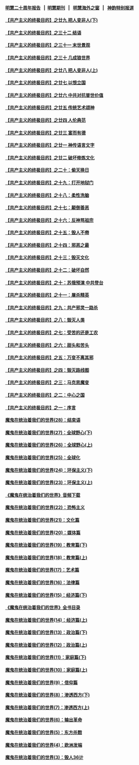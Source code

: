 #### [明慧二十周年报告](https://github.com/gfw-breaker/mh-reports/blob/master/README.md?t=07231601) &nbsp;&nbsp;|&nbsp;&nbsp;[明慧期刊](https://github.com/gfw-breaker/mh-qikan) &nbsp;&nbsp;|&nbsp;&nbsp; [明慧海外之窗](https://github.com/gfw-breaker/mh-news/blob/master/README.md?t=07231601) &nbsp;&nbsp;|&nbsp;&nbsp; [神韵特别报道](https://github.com/gfw-breaker/mh-news/blob/master/shenyun.md?t=07231601) 

#### [【共产主义的终极目的】之廿九 把人变非人(下)](../pages/nsc422/n11344140.md?t=07231601) 

#### [【共产主义的终极目的】之三十二 结语](../pages/nsc422/n11360535.md?t=07231601) 

#### [【共产主义的终极目的】之三十一 末世景观](../pages/nsc422/n11351129.md?t=07231601) 

#### [【共产主义的终极目的】之三十 几成狼世界](../pages/nsc422/n11348280.md?t=07231601) 

#### [【共产主义的终极目的】之廿八 把人变非人(上)](../pages/nsc422/n11340492.md?t=07231601) 

#### [【共产主义的终极目的】之廿七 以恨立国](../pages/nsc422/n11336944.md?t=07231601) 

#### [【共产主义的终极目的】之廿六 中共对抗普世价值](../pages/nsc422/n11324785.md?t=07231601) 

#### [【共产主义的终极目的】之廿五 传统艺术颂神](../pages/nsc422/n11296396.md?t=07231601) 

#### [【共产主义的终极目的】之廿四 人伦典范](../pages/nsc422/n11296397.md?t=07231601) 

#### [【共产主义的终极目的】之廿三 富而有德](../pages/nsc422/n11283598.md?t=07231601) 

#### [【共产主义的终极目的】之廿一 神传语言文字](../pages/nsc422/n11263265.md?t=07231601) 

#### [【共产主义的终极目的】之廿二 破坏修炼文化](../pages/nsc422/n11245728.md?t=07231601) 

#### [【共产主义的终极目的】之二十：偷天换日](../pages/nsc422/n11238846.md?t=07231601) 

#### [【共产主义的终极目的】之十九：打开地狱门](../pages/nsc422/n11206376.md?t=07231601) 

#### [【共产主义的终极目的】之十八：柔性洗脑](../pages/nsc422/n11199994.md?t=07231601) 

#### [【共产主义的终极目的】之十七：颠倒善恶](../pages/nsc422/n11179782.md?t=07231601) 

#### [【共产主义的终极目的】之十六：反神骂祖宗](../pages/nsc422/n11166798.md?t=07231601) 

#### [【共产主义的终极目的】之十五：毁人不倦](../pages/nsc422/n11166792.md?t=07231601) 

#### [【共产主义的终极目的】之十四：邪恶之最](../pages/nsc422/n11150249.md?t=07231601) 

#### [【共产主义的终极目的】之十三：毁灭文化](../pages/nsc422/n11135227.md?t=07231601) 

#### [【共产主义的终极目的】之十二：破坏自然](../pages/nsc422/n11135214.md?t=07231601) 

#### [【共产主义的终极目的】之十：苏俄预演 中共登台](../pages/nsc422/n11118424.md?t=07231601) 

#### [【共产主义的终极目的】之十一：屠杀精英](../pages/nsc422/n11118442.md?t=07231601) 

#### [【共产主义的终极目的】之九：共产邪灵一路杀](../pages/nsc422/n11114139.md?t=07231601) 

#### [【共产主义的终极目的】之八：毁灭人类](../pages/nsc422/n11108503.md?t=07231601) 

#### [【共产主义的终极目的】之七：受苦的还是工农](../pages/nsc422/n11101809.md?t=07231601) 

#### [【共产主义的终极目的】之六：甜头和苦头](../pages/nsc422/n11096971.md?t=07231601) 

#### [【共产主义的终极目的】之五：万变不离其邪](../pages/nsc422/n11091285.md?t=07231601) 

#### [【共产主义的终极目的】之四：毁灭路线图](../pages/nsc422/n11086284.md?t=07231601) 

#### [【共产主义的终极目的】之三：马克思魔变](../pages/nsc422/n11061941.md?t=07231601) 

#### [【共产主义的终极目的】之二：中心之国](../pages/nsc422/n11047728.md?t=07231601) 

#### [【共产主义的终极目的】之一：序言](../pages/nsc422/n11086077.md?t=07231601) 

#### [魔鬼在统治着我们的世界(28)：结束语](../pages/nsc422/n10936246.md?t=07231601) 

#### [魔鬼在统治着我们的世界(27)：全球野心(下)](../pages/nsc422/n10928319.md?t=07231601) 

#### [魔鬼在统治着我们的世界(26)：全球野心(上)](../pages/nsc422/n10900318.md?t=07231601) 

#### [魔鬼在统治着我们的世界(25)：全球化](../pages/nsc422/n10788205.md?t=07231601) 

#### [魔鬼在统治着我们的世界(24)：环保主义(下)](../pages/nsc422/n10695307.md?t=07231601) 

#### [魔鬼在统治着我们的世界(23)：环保主义(上)](../pages/nsc422/n10688613.md?t=07231601) 

#### [《魔鬼在统治着我们的世界》音频下载](../pages/nsc422/n10635553.md?t=07231601) 

#### [魔鬼在统治着我们的世界(22)：恐怖主义](../pages/nsc422/n10614727.md?t=07231601) 

#### [魔鬼在统治着我们的世界(21)：文化篇](../pages/nsc422/n10597706.md?t=07231601) 

#### [魔鬼在统治着我们的世界(20)：媒体篇](../pages/nsc422/n10586579.md?t=07231601) 

#### [魔鬼在统治着我们的世界(19)：教育篇(下)](../pages/nsc422/n10564808.md?t=07231601) 

#### [魔鬼在统治着我们的世界(18)：教育篇(上)](../pages/nsc422/n10526970.md?t=07231601) 

#### [魔鬼在统治着我们的世界(17)：艺术篇](../pages/nsc422/n10499093.md?t=07231601) 

#### [魔鬼在统治着我们的世界(16)：法律篇](../pages/nsc422/n10485969.md?t=07231601) 

#### [魔鬼在统治着我们的世界(15)：经济篇(下)](../pages/nsc422/n10469975.md?t=07231601) 

#### [《魔鬼在统治着我们的世界》全书目录](../pages/nsc422/n10464261.md?t=07231601) 

#### [魔鬼在统治着我们的世界(14)：经济篇(上)](../pages/nsc422/n10457370.md?t=07231601) 

#### [魔鬼在统治着我们的世界(13)：政治篇(下)](../pages/nsc422/n10448270.md?t=07231601) 

#### [魔鬼在统治着我们的世界(12)：政治篇(上)](../pages/nsc422/n10444576.md?t=07231601) 

#### [魔鬼在统治着我们的世界(11)：家庭篇(下)](../pages/nsc422/n10440961.md?t=07231601) 

#### [魔鬼在统治着我们的世界(10)：家庭篇(上)](../pages/nsc422/n10435448.md?t=07231601) 

#### [魔鬼在统治着我们的世界(9)：信仰篇](../pages/nsc422/n10432159.md?t=07231601) 

#### [魔鬼在统治着我们的世界(8)：渗透西方(下)](../pages/nsc422/n10429603.md?t=07231601) 

#### [魔鬼在统治着我们的世界(7)：渗透西方(上)](../pages/nsc422/n10426013.md?t=07231601) 

#### [魔鬼在统治着我们的世界(6)：输出革命](../pages/nsc422/n10421536.md?t=07231601) 

#### [魔鬼在统治着我们的世界(5)：东方杀戮](../pages/nsc422/n10417707.md?t=07231601) 

#### [魔鬼在统治着我们的世界(4)：欧洲发端](../pages/nsc422/n10414890.md?t=07231601) 

#### [魔鬼在统治着我们的世界(3)：毁人36计](../pages/nsc422/n10411583.md?t=07231601) 

